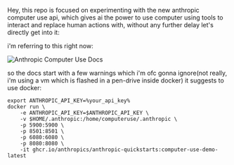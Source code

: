 Hey,
this repo is focused on experimenting with the new anthropic computer use api, which gives ai the power to use computer using tools to interact and replace human actions with, without any further delay let's directly get into it:

i'm referring to this right now:

![Anthropic Computer Use Docs](https://github.com/anthropics/anthropic-quickstarts/tree/main/computer-use-demo)

so the docs start with a few warnings which i'm ofc gonna ignore(not really, i'm using a vm which is flashed in a pen-drive inside docker)
it suggests to use docker:

```
export ANTHROPIC_API_KEY=%your_api_key%
docker run \
    -e ANTHROPIC_API_KEY=$ANTHROPIC_API_KEY \
    -v $HOME/.anthropic:/home/computeruse/.anthropic \
    -p 5900:5900 \
    -p 8501:8501 \
    -p 6080:6080 \
    -p 8080:8080 \
    -it ghcr.io/anthropics/anthropic-quickstarts:computer-use-demo-latest
```

